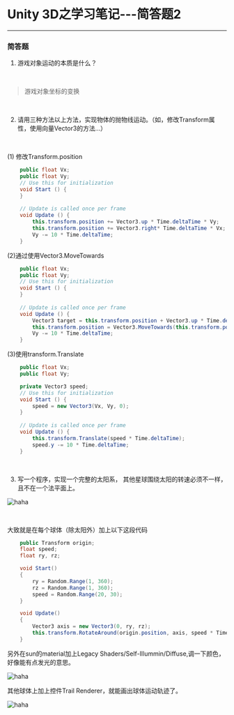 # Unity 3D之学习笔记---简答题2
------

<h3>简答题</h3>

1.  游戏对象运动的本质是什么？

<br>

>   游戏对象坐标的变换

<br>

2.  请用三种方法以上方法，实现物体的抛物线运动。（如，修改Transform属性，使用向量Vector3的方法…）

<br>

(1) 修改Transform.position<br>

```c#
	public float Vx;
	public float Vy;
	// Use this for initialization
	void Start () {
	}
	
	// Update is called once per frame
	void Update () {
		this.transform.position += Vector3.up * Time.deltaTime * Vy;
		this.transform.position += Vector3.right* Time.deltaTime * Vx;
		Vy -= 10 * Time.deltaTime;
	}

```

(2)通过使用Vector3.MoveTowards<br>

```c#
	public float Vx;
	public float Vy;
	// Use this for initialization
	void Start () {
	}
	
	// Update is called once per frame
	void Update () {
		Vector3 target = this.transform.position + Vector3.up * Time.deltaTime * Vy + Vector3.right * Time.deltaTime * Vx;
		this.transform.position = Vector3.MoveTowards(this.transform.position, target, Time.deltaTime);
		Vy -= 10 * Time.deltaTime;
	}
```

(3)使用transform.Translate<br>

```c#
	public float Vx;
	public float Vy;

	private Vector3 speed;
	// Use this for initialization
	void Start () {
		speed = new Vector3(Vx, Vy, 0);
	}
	
	// Update is called once per frame
	void Update () {
		this.transform.Translate(speed * Time.deltaTime);
		speed.y -= 10 * Time.deltaTime;
	}
```



<br>

3.  写一个程序，实现一个完整的太阳系， 其他星球围绕太阳的转速必须不一样，且不在一个法平面上。<br>

![haha](/images/solar_system.png)

<br>

大致就是在每个球体（除太阳外）加上以下这段代码<br>

```c#
	public Transform origin;
	float speed;
	float ry, rz;

	void Start()
	{
		ry = Random.Range(1, 360);
		rz = Random.Range(1, 360);
		speed = Random.Range(20, 30);
	}

	void Update()
	{
		Vector3 axis = new Vector3(0, ry, rz);
		this.transform.RotateAround(origin.position, axis, speed * Time.deltaTime);
	}
```

另外在sun的material加上Legacy Shaders/Self-Illummin/Diffuse,调一下颜色，好像能有点发光的意思。<br>

![haha](/images/sun_light.png)

其他球体上加上控件Trail Renderer，就能画出球体运动轨迹了。<br>

![haha](/images/Trail.png)
